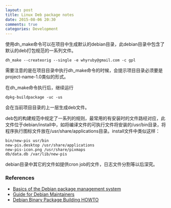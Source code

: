 ```yaml
---
layout: post
title: Linux Deb package notes
date: 2015-08-06 20:30
comments: true
categories: Development
---
```


使用dh_make命令可以在项目中生成默认的debian目录，此debian目录中包含了默认的deb打包规范的一系列文件。

    dh_make --createorig --single -e whyruby@gmail.com -c gpl
    
需要注意的是在项目目录中执行dh_make命令的时候，会提示项目目录必须要是project-name-1.0类似的形式。

在dh_make命令执行后，继续运行

    dpkg-buildpackage -uc -us
    
会在当前项目目录的上一层生成deb文件。

deb包的构建规范中规定了一系列的规则，最常用的有安装时的文件路经对应，此文件位于debian/install中，如将编译文件的可执行文件将安装的/usr/bin目录，将程序执行图标文件放在/usr/share/applications目录。install文件中类似这样：

    bin/new-pis usr/bin
    new-pis.desktop /usr/share/applications
    new-pis-icon.png /usr/share/pixmaps
    db/data.db /var/lib/new-pis
    
debian目录中其它的文件如提供cron job的文件，日志文件分割等以后深究。



### References

 * [Basics of the Debian package management system ](https://www.debian.org/doc/manuals/debian-faq/ch-pkg_basics.en.html)
 * [Guide for Debian Maintainers](https://www.debian.org/doc/manuals/debmake-doc/index.en.html)
 * [Debian Binary Package Building HOWTO](http://www.tldp.org/HOWTO/Debian-Binary-Package-Building-HOWTO/index.html)